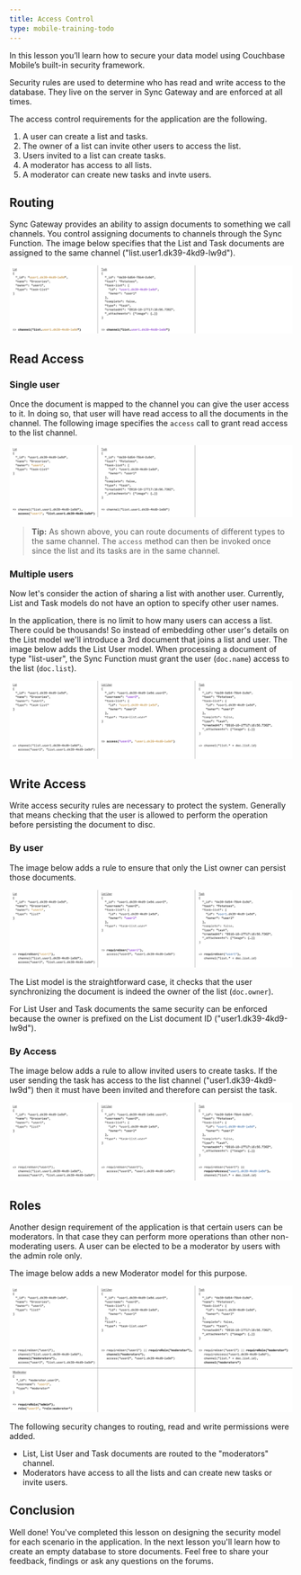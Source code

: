```yaml
---
title: Access Control
type: mobile-training-todo
---
```


In this lesson you’ll learn how to secure your data model using Couchbase Mobile’s built-in security framework.

Security rules are used to determine who has read and write access to the database. They live on the server in Sync Gateway and are enforced at all times.

The access control requirements for the application are the following.

1. A user can create a list and tasks.
2. The owner of a list can invite other users to access the list.
3. Users invited to a list can create tasks.
4. A moderator has access to all lists.
5. A moderator can create new tasks and invte users.

## Routing

Sync Gateway provides an ability to assign documents to something we call channels. You control assigning documents to channels through the Sync Function. The image below specifies that the List and Task documents are assigned to the same channel ("list.user1.dk39-4kd9-lw9d").

![](img/02-list-channel.png)

## Read Access

### Single user

Once the document is mapped to the channel you can give the user access to it. In doing so, that user will have read access to all the documents in the channel. The following image specifies the `access` call to grant read access to the list channel.

![](img/03-read-access.png)

> **Tip:** As shown above, you can route documents of different types to the same channel. The `access` method can then be invoked once since the list and its tasks are in the same channel.

### Multiple users

Now let's consider the action of sharing a list with another user. Currently, List and Task models do not have an option to specify other user names.

In the application, there is no limit to how many users can access a list. There could be thousands! So instead of embedding other user's details on the List model we'll introduce a 3rd document that joins a list and user. The image below adds the List User model. When processing a document of type "list-user", the Sync Function must grant the user (`doc.name`) access to the list (`doc.list`).

![](img/04-multiple-users.png)

## Write Access

Write access security rules are necessary to protect the system. Generally that means checking that the user is allowed to perform the operation before persisting the document to disc.

### By user

The image below adds a rule to ensure that only the List owner can persist those documents.

![](img/05-write-by-user.png)

The List model is the straightforward case, it checks that the user synchronizing the document is indeed the owner of the list (`doc.owner`).

For List User and Task documents the same security can be enforced because the owner is prefixed on the List document ID ("user1.dk39-4kd9-lw9d").

### By Access

The image below adds a rule to allow invited users to create tasks. If the user sending the task has access to the list channel ("user1.dk39-4kd9-lw9d") then it must have been invited and therefore can persist the task.

![](img/06-write-by-access.png)

## Roles

Another design requirement of the application is that certain users can be moderators. In that case they can perform more operations than other non-moderating users. A user can be elected to be a moderator by users with the admin role only.

The image below adds a new Moderator model for this purpose.

![](img/07-role.png)

The following security changes to routing, read and write permissions were added.

- List, List User and Task documents are routed to the "moderators" channel.
- Moderators have access to all the lists and can create new tasks or invite users.

## Conclusion

Well done! You've completed this lesson on designing the security model for each scenario in the application. In the next lesson you'll learn how to create an empty database to store documents. Feel free to share your feedback, findings or ask any questions on the forums.
